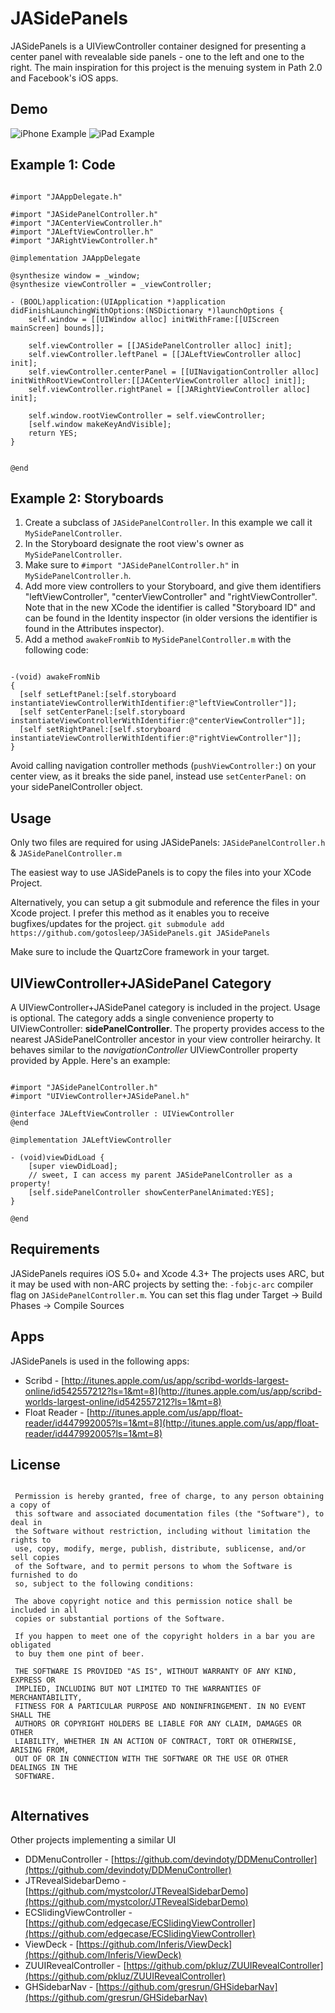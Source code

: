 JASidePanels
===

JASidePanels is a UIViewController container designed for presenting a center panel with revealable side panels - one to the left and one to the right.  The main inspiration for this project is the menuing system in Path 2.0 and Facebook's iOS apps.

Demo
---
![iPhone Example](https://img.skitch.com/20120322-dx6k69577ra37wwgqgmsgksqpx.jpg)
![iPad Example](https://img.skitch.com/20120322-ttu951nfb8cpd5ti5r1ni8428y.jpg)

Example 1: Code
---

```  objc

#import "JAAppDelegate.h"

#import "JASidePanelController.h"
#import "JACenterViewController.h"
#import "JALeftViewController.h"
#import "JARightViewController.h"

@implementation JAAppDelegate

@synthesize window = _window;
@synthesize viewController = _viewController;

- (BOOL)application:(UIApplication *)application didFinishLaunchingWithOptions:(NSDictionary *)launchOptions {
    self.window = [[UIWindow alloc] initWithFrame:[[UIScreen mainScreen] bounds]];
	
	self.viewController = [[JASidePanelController alloc] init];
	self.viewController.leftPanel = [[JALeftViewController alloc] init];
	self.viewController.centerPanel = [[UINavigationController alloc] initWithRootViewController:[[JACenterViewController alloc] init]];
	self.viewController.rightPanel = [[JARightViewController alloc] init];
	
	self.window.rootViewController = self.viewController;
    [self.window makeKeyAndVisible];
    return YES;
}


@end

```

Example 2: Storyboards
---

1. Create a subclass of `JASidePanelController`. In this example we call it `MySidePanelController`.
2. In the Storyboard designate the root view's owner as `MySidePanelController`.
3. Make sure to `#import "JASidePanelController.h"` in `MySidePanelController.h`.
4. Add more view controllers to your Storyboard, and give them identifiers "leftViewController", "centerViewController" and "rightViewController". Note that in the new XCode the identifier is called "Storyboard ID" and can be found in the Identity inspector (in older versions the identifier is found in the Attributes inspector).
5. Add a method `awakeFromNib` to `MySidePanelController.m` with the following code:

```  objc

-(void) awakeFromNib
{
  [self setLeftPanel:[self.storyboard instantiateViewControllerWithIdentifier:@"leftViewController"]];
  [self setCenterPanel:[self.storyboard instantiateViewControllerWithIdentifier:@"centerViewController"]];
  [self setRightPanel:[self.storyboard instantiateViewControllerWithIdentifier:@"rightViewController"]];
}

```

Avoid calling navigation controller methods (`pushViewController:`) on your center view, as it breaks the side panel, instead use `setCenterPanel:` on your sidePanelController object.

Usage
---

Only two files are required for using JASidePanels: ` JASidePanelController.h ` & ` JASidePanelController.m `

The easiest way to use JASidePanels is to copy the files into your XCode Project.

Alternatively, you can setup a git submodule and reference the files in your Xcode project. I prefer this method as it enables you to receive bugfixes/updates for the project.
` git submodule add https://github.com/gotosleep/JASidePanels.git JASidePanels `

Make sure to include the QuartzCore framework in your target.

UIViewController+JASidePanel Category
---

A UIViewController+JASidePanel category is included in the project. Usage is optional. The category adds a single convenience property to UIViewController: __sidePanelController__. The property provides access to the nearest JASidePanelController ancestor in your view controller heirarchy. It behaves similar to the _navigationController_ UIViewController property provided by Apple. Here's an example:

``` objc

#import "JASidePanelController.h"
#import "UIViewController+JASidePanel.h"

@interface JALeftViewController : UIViewController
@end

@implementation JALeftViewController

- (void)viewDidLoad {
    [super viewDidLoad];
    // sweet, I can access my parent JASidePanelController as a property!
    [self.sidePanelController showCenterPanelAnimated:YES];
}

@end

```

Requirements
---

JASidePanels requires iOS 5.0+ and Xcode 4.3+ The projects uses ARC, but it may be used with non-ARC projects by setting the: ` -fobjc-arc ` compiler flag on ` JASidePanelController.m `. You can set this flag under Target -> Build Phases -> Compile Sources

Apps
---
JASidePanels is used in the following apps:

* Scribd - [http://itunes.apple.com/us/app/scribd-worlds-largest-online/id542557212?ls=1&mt=8](http://itunes.apple.com/us/app/scribd-worlds-largest-online/id542557212?ls=1&mt=8)
* Float Reader - [http://itunes.apple.com/us/app/float-reader/id447992005?ls=1&mt=8](http://itunes.apple.com/us/app/float-reader/id447992005?ls=1&mt=8)

License
---

```

 Permission is hereby granted, free of charge, to any person obtaining a copy of
 this software and associated documentation files (the "Software"), to deal in
 the Software without restriction, including without limitation the rights to
 use, copy, modify, merge, publish, distribute, sublicense, and/or sell copies
 of the Software, and to permit persons to whom the Software is furnished to do
 so, subject to the following conditions:
 
 The above copyright notice and this permission notice shall be included in all
 copies or substantial portions of the Software.
 
 If you happen to meet one of the copyright holders in a bar you are obligated
 to buy them one pint of beer.
 
 THE SOFTWARE IS PROVIDED "AS IS", WITHOUT WARRANTY OF ANY KIND, EXPRESS OR
 IMPLIED, INCLUDING BUT NOT LIMITED TO THE WARRANTIES OF MERCHANTABILITY,
 FITNESS FOR A PARTICULAR PURPOSE AND NONINFRINGEMENT. IN NO EVENT SHALL THE
 AUTHORS OR COPYRIGHT HOLDERS BE LIABLE FOR ANY CLAIM, DAMAGES OR OTHER
 LIABILITY, WHETHER IN AN ACTION OF CONTRACT, TORT OR OTHERWISE, ARISING FROM,
 OUT OF OR IN CONNECTION WITH THE SOFTWARE OR THE USE OR OTHER DEALINGS IN THE
 SOFTWARE.
 
 ```

Alternatives
---
Other projects implementing a similar UI

* DDMenuController - [https://github.com/devindoty/DDMenuController](https://github.com/devindoty/DDMenuController)
* JTRevealSidebarDemo - [https://github.com/mystcolor/JTRevealSidebarDemo](https://github.com/mystcolor/JTRevealSidebarDemo)
* ECSlidingViewController - [https://github.com/edgecase/ECSlidingViewController](https://github.com/edgecase/ECSlidingViewController)
* ViewDeck - [https://github.com/Inferis/ViewDeck](https://github.com/Inferis/ViewDeck)
* ZUUIRevealController - [https://github.com/pkluz/ZUUIRevealController](https://github.com/pkluz/ZUUIRevealController)
* GHSidebarNav - [https://github.com/gresrun/GHSidebarNav](https://github.com/gresrun/GHSidebarNav)
